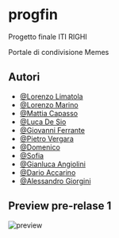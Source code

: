 # progfin
Progetto finale ITI RIGHI

Portale di condivisione Memes
## Autori

- [@Lorenzo Limatola](https://www.github.com/ikt0)
- [@Lorenzo Marino](https://www.github.com/)
- [@Mattia Capasso](https://github.com/MattiaCapassoITS)
- [@Luca De Sio](https://www.github.com/)
- [@Giovanni Ferrante](https://github.com/Giovax0Fail)
- [@Pietro Vergara](https://www.github.com/)
- [@Domenico](https://www.github.com/)
- [@Sofia](https://www.github.com/)
- [@Gianluca Angiolini](https://github.com/Magiste1)
- [@Dario Accarino](https://github.com/)
- [@Alessandro Giorgini](https://www.github.com/)
## Preview pre-relase 1

![preview](https://i.ibb.co/nDGfBjY/image.png)
